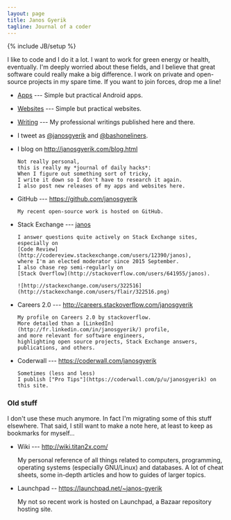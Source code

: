 ```yaml
---
layout: page
title: Janos Gyerik
tagline: Journal of a coder
---
```

{% include JB/setup %}

I like to code and I do it a lot.
I want to work for green energy or health, eventually.
I'm deeply worried about these fields,
and I believe that great software could really make a big difference.
I work on private and open-source projects in my spare time.
If you want to join forces, drop me a line!

- [Apps](apps.html) ---
  Simple but practical Android apps.

- [Websites](websites.html) ---
  Simple but practical websites.

- [Writing](writing.html) ---
  My professional writings published here and there.

- I tweet as [@janosgyerik](https://twitter.com/janosgyerik) and [@bashoneliners](https://twitter.com/bashoneliners).

- I blog on http://janosgyerik.com/blog.html

      Not really personal,
      this is really my *journal of daily hacks*:
      When I figure out something sort of tricky,
      I write it down so I don't have to research it again.
      I also post new releases of my apps and websites here.

- GitHub --- https://github.com/janosgyerik

      My recent open-source work is hosted on GitHub.

- Stack Exchange --- [janos](http://stackexchange.com/users/322516)

      I answer questions quite actively on Stack Exchange sites,
      especially on
      [Code Review](http://codereview.stackexchange.com/users/12390/janos),
      where I'm an elected moderator since 2015 September.
      I also chase rep semi-regularly on
      [Stack Overflow](http://stackoverflow.com/users/641955/janos).

      ![http://stackexchange.com/users/322516](http://stackexchange.com/users/flair/322516.png)

- Careers 2.0 --- http://careers.stackoverflow.com/janosgyerik

      My profile on Careers 2.0 by stackoverflow.
      More detailed than a [LinkedIn](http://fr.linkedin.com/in/janosgyerik/) profile,
      and more relevant for software engineers,
      highlighting open source projects, Stack Exchange answers,
      publications, and others.

- Coderwall --- https://coderwall.com/janosgyerik

      Sometimes (less and less)
      I publish ["Pro Tips"](https://coderwall.com/p/u/janosgyerik) on this site.

### Old stuff

I don't use these much anymore.
In fact I'm migrating some of this stuff elsewhere.
That said, I still want to make a note here,
at least to keep as bookmarks for myself...

- Wiki --- http://wiki.titan2x.com/

    My personal reference of all things related to computers,
    programming, operating systems (especially GNU/Linux) and databases.
    A lot of cheat sheets,
    some in-depth articles and how to guides of larger topics.

- Launchpad -- https://launchpad.net/~janos-gyerik

    My not so recent work is hosted on Launchpad,
    a Bazaar repository hosting site.

<!--
If you appreciate my open source work, apps, tools,
you can make a small donation through PayPal:

<form action="https://www.paypal.com/cgi-bin/webscr" method="post" target="_top">
<input type="hidden" name="cmd" value="_s-xclick">
<input type="hidden" name="hosted_button_id" value="JMG95JHR9DLQU">
<input type="image" src="https://www.paypalobjects.com/en_US/i/btn/btn_donate_LG.gif" border="0" name="submit" alt="PayPal - The safer, easier way to pay online!">
<img alt="" border="0" src="https://www.paypalobjects.com/en_US/i/scr/pixel.gif" width="1" height="1">
</form>
-->
